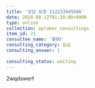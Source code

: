 ```yaml
---
title: '상담 요청 112233445566'
date: 2020-08-12T01:29:00+0900
type: online
collection: eplabor_consultings
item_id: 21
consultee_name: '홍OO'
consulting_category: 임금
consulting_answer: |
    
consulting_status: waiting
---
```


2wqdswerf
